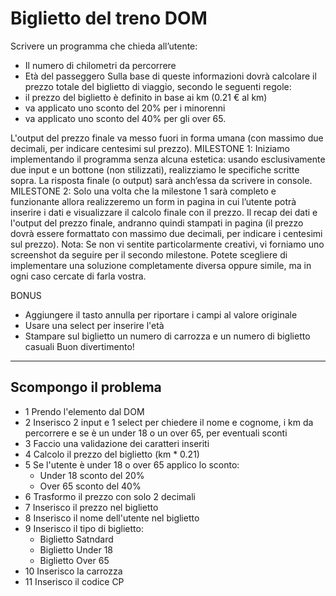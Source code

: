 # Biglietto del treno DOM
Scrivere un programma che chieda all’utente:
- Il numero di chilometri da percorrere
- Età del passeggero
Sulla base di queste informazioni dovrà calcolare il prezzo totale del biglietto di viaggio, secondo le seguenti regole:
- il prezzo del biglietto è definito in base ai km (0.21 € al km)
- va applicato uno sconto del 20% per i minorenni
- va applicato uno sconto del 40% per gli over 65.

L'output del prezzo finale va messo fuori in forma umana (con massimo due decimali, per indicare centesimi sul prezzo).
MILESTONE 1:
Iniziamo implementando il programma senza alcuna estetica: usando esclusivamente due input e un bottone (non stilizzati), realizziamo le specifiche scritte sopra. La risposta finale (o output) sarà anch’essa da scrivere in console.
MILESTONE 2:
Solo una volta che la milestone 1 sarà completo e funzionante allora realizzeremo un form in pagina in cui l’utente potrà inserire i dati e visualizzare il calcolo finale con il prezzo.
Il recap dei dati e l'output del prezzo finale, andranno quindi stampati in pagina (il prezzo dovrà essere formattato con massimo due decimali, per indicare i centesimi sul prezzo).
Nota:
Se non vi sentite particolarmente creativi, vi forniamo uno screenshot da seguire per il secondo milestone. Potete scegliere di implementare una soluzione completamente diversa oppure simile, ma in ogni caso cercate di farla vostra.

BONUS
- Aggiungere il tasto annulla per riportare i campi al valore originale
- Usare una select per inserire l'età
- Stampare sul biglietto un numero di carrozza e un numero di biglietto casuali
Buon divertimento!
<hr>

## Scompongo il problema
- 1 Prendo l'elemento dal DOM
- 2 Inserisco 2 input e 1 select per chiedere il nome e cognome, i km da percorrere e se è un under 18 o un over 65, per eventuali sconti
- 3 Faccio una validazione dei caratteri inseriti
- 4 Calcolo il prezzo del biglietto (km * 0.21)
- 5 Se l'utente è under 18 o over 65 applico lo sconto:
  - Under 18 sconto del 20%
  - Over 65 sconto del 40%
- 6 Trasformo il prezzo con solo 2 decimali
- 7 Inserisco il prezzo nel biglietto
- 8 Inserisco il nome dell'utente nel biglietto
- 9 Inserisco il tipo di biglietto:
  - Biglietto Satndard
  - Biglietto Under 18
  - Biglietto Over 65
- 10 Inserisco la carrozza 
- 11 Inserisco il codice CP